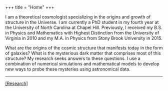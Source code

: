+++
title = "Home"
+++

I am a theoretical cosmologist specializing in the origins and growth of structure in the Universe.  I am currently a PhD student in my fourth year at the University of North Carolina at Chapel Hill. Previously, I received my B.S. in Physics and Mathematics with Highest Distinction from the University of Virginia in 2010 and my M.A. in Physics from Stony Brook University in 2015.

What are the origins of the cosmic structure that manifests today in the form of galaxies? What is the mysterious dark matter that comprises most of this structure?
My research seeks answers to these questions. I use a combination of numerical simulations and mathematical models to develop new ways to probe these mysteries using astronomical data.

---

[[Research]](../research/)